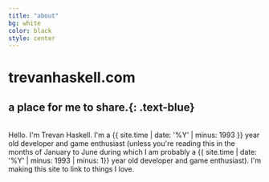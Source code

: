 ```yaml
---
title: "about"
bg: white
color: black
style: center
---
```


# trevanhaskell.com

<span class="fa-stack subtlecircle" style="font-size:100px; background:rgba(0,0,0,0.1)">
  <i class="fa fa-circle fa-stack-2x text-white"></i>
  <i class="fa fa-link fa-stack-1x text-purple"></i>
</span>

## a place for me to **share.**{: .text-blue}

<br>
Hello. I'm Trevan Haskell. I'm a {{ site.time | date: '%Y' | minus: 1993 }} year old developer and game enthusiast (unless you're reading this in the months of January to June during which I am probably a {{ site.time | date: '%Y' | minus: 1993 | minus: 1}} year old developer and game enthusiast). I'm making this site to link to things I love.

